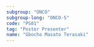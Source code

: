 ```yaml
---
subgroup: "ONCO"
subgroup-long: "ONCO-5"
code: "PS01"
tag: "Poster Presenter"
name: "Gbocho Masato Terasaki"
---
```

